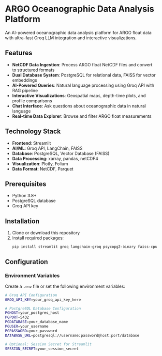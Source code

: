 # ARGO Oceanographic Data Analysis Platform

An AI-powered oceanographic data analysis platform for ARGO float data with ultra-fast Groq LLM integration and interactive visualizations.

## Features

- **NetCDF Data Ingestion**: Process ARGO float NetCDF files and convert to structured formats
- **Dual Database System**: PostgreSQL for relational data, FAISS for vector embeddings
- **AI-Powered Queries**: Natural language processing using Groq API with RAG pipeline
- **Interactive Visualizations**: Geospatial maps, depth-time plots, and profile comparisons
- **Chat Interface**: Ask questions about oceanographic data in natural language
- **Real-time Data Explorer**: Browse and filter ARGO float measurements

## Technology Stack

- **Frontend**: Streamlit
- **AI/ML**: Groq API, LangChain, FAISS
- **Database**: PostgreSQL, Vector Database (FAISS)
- **Data Processing**: xarray, pandas, netCDF4
- **Visualization**: Plotly, Folium
- **Data Format**: NetCDF, Parquet

## Prerequisites

- Python 3.8+
- PostgreSQL database
- Groq API key

## Installation

1. Clone or download this repository
2. Install required packages:
   ```bash
   pip install streamlit groq langchain-groq psycopg2-binary faiss-cpu xarray pandas plotly numpy chromadb netcdf4 folium streamlit-folium langchain langchain-community
   ```

## Configuration

### Environment Variables

Create a `.env` file or set the following environment variables:

```bash
# Groq API Configuration
GROQ_API_KEY=your_groq_api_key_here

# PostgreSQL Database Configuration
PGHOST=your_postgres_host
PGPORT=5432
PGDATABASE=your_database_name
PGUSER=your_username
PGPASSWORD=your_password
DATABASE_URL=postgresql://username:password@host:port/database

# Optional: Session Secret for Streamlit
SESSION_SECRET=your_session_secret
